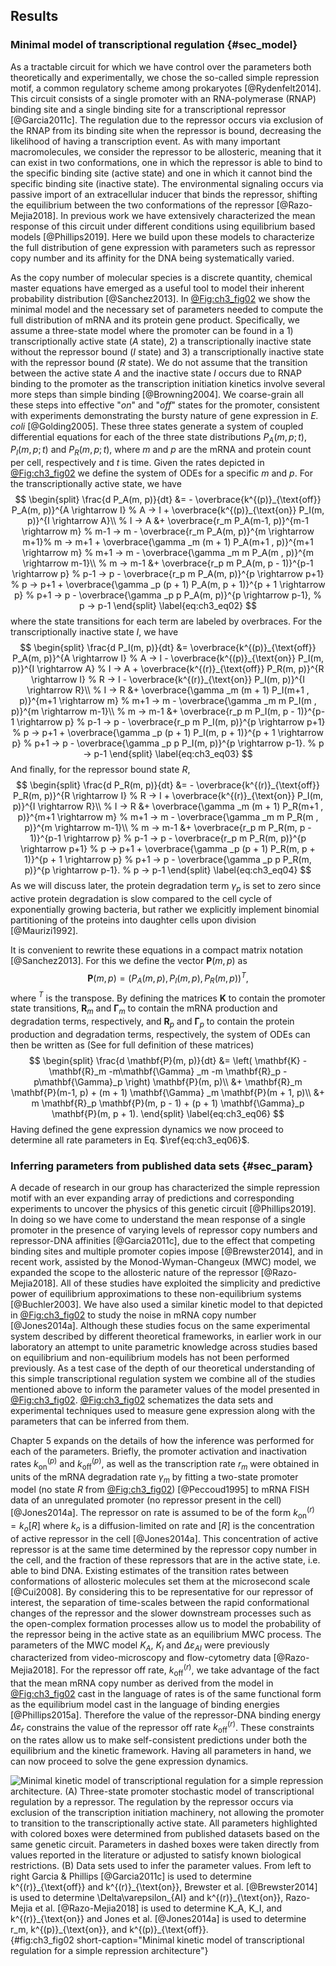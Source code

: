 ## Results

### Minimal model of transcriptional regulation {#sec_model}

As a tractable circuit for which we have control over the parameters both
theoretically and experimentally, we chose the so-called simple repression
motif, a common regulatory scheme among prokaryotes [@Rydenfelt2014]. This
circuit consists of a single promoter with an RNA-polymerase (RNAP) binding site
and a single binding site for a transcriptional repressor [@Garcia2011c]. The
regulation due to the repressor occurs via exclusion of the RNAP from its
binding site when the repressor is bound, decreasing the likelihood of having a
transcription event. As with many important macromolecules, we consider the
repressor to be allosteric, meaning that it can exist in two conformations, one
in which the repressor is able to bind to the specific binding site (active
state) and one in which it cannot bind the specific binding site (inactive
state). The environmental signaling occurs via passive import of an
extracellular inducer that binds the repressor, shifting the equilibrium between
the two conformations of the repressor [@Razo-Mejia2018]. In previous work we
have extensively characterized the mean response of this circuit under different
conditions using equilibrium based models [@Phillips2019]. Here we build upon
these models to characterize the full distribution of gene expression with
parameters such as repressor copy number and its affinity for the DNA being
systematically varied.

As the copy number of molecular species is a discrete quantity, chemical master
equations have emerged as a useful tool to model their inherent probability
distribution [@Sanchez2013]. In [@Fig:ch3_fig02](A) we show the minimal model
and the necessary set of parameters needed to compute the full distribution of
mRNA and its protein gene product. Specifically, we assume a three-state model
where the promoter can be found in a 1) transcriptionally active state ($A$
state), 2) a transcriptionally inactive state without the repressor bound ($I$
state) and 3) a transcriptionally inactive state with the repressor bound ($R$
state). We do not assume that the transition between the active state $A$ and
the inactive state $I$ occurs due to RNAP binding to the promoter as the
transcription initiation kinetics involve several more steps than simple binding
[@Browning2004]. We coarse-grain all these steps into effective "*on*" and
"*off*" states for the promoter, consistent with experiments demonstrating the
bursty nature of gene expression in *E. coli* [@Golding2005]. These three states
generate a system of coupled differential equations for each of the three state
distributions $P_A(m, p; t)$, $P_I(m, p; t)$ and $P_R(m, p; t)$, where $m$ and
$p$ are the mRNA and protein count per cell, respectively and $t$ is time. Given
the rates depicted in [@Fig:ch3_fig02](A) we define the system of ODEs for a
specific $m$ and $p$. For the transcriptionally active state, we have
$$
\begin{split}
    \frac{d P_A(m, p)}{dt} &=
    - \overbrace{k^{(p)}_{\text{off}} P_A(m, p)}^{A \rightarrow I} % A -> I
    + \overbrace{k^{(p)}_{\text{on}} P_I(m, p)}^{I \rightarrow A}\\ % I -> A
    &+ \overbrace{r_m P_A(m-1, p)}^{m-1 \rightarrow m} % m-1 -> m
    - \overbrace{r_m P_A(m, p)}^{m \rightarrow m+1}% m -> m+1
    + \overbrace{\gamma _m (m + 1) P_A(m+1 , p)}^{m+1 \rightarrow m} % m+1 -> m
    - \overbrace{\gamma _m m P_A(m , p)}^{m \rightarrow m-1}\\ % m -> m-1
    &+ \overbrace{r_p m P_A(m, p - 1)}^{p-1 \rightarrow p} % p-1 -> p
    - \overbrace{r_p m P_A(m, p)}^{p \rightarrow p+1} % p -> p+1
    + \overbrace{\gamma _p (p + 1) P_A(m, p + 1)}^{p + 1 \rightarrow p} % p+1 -> p
    - \overbrace{\gamma _p p P_A(m, p)}^{p \rightarrow p-1}, % p -> p-1
\end{split}
\label{eq:ch3_eq02}
$$
where the state transitions for each term are labeled by overbraces. For the
transcriptionally inactive state $I$, we have
$$
\begin{split}
    \frac{d P_I(m, p)}{dt} &=
    \overbrace{k^{(p)}_{\text{off}} P_A(m, p)}^{A \rightarrow I} % A -> I
    - \overbrace{k^{(p)}_{\text{on}} P_I(m, p)}^{I \rightarrow A} % I -> A
    + \overbrace{k^{(r)}_{\text{off}} P_R(m, p)}^{R \rightarrow I} % R -> I
    - \overbrace{k^{(r)}_{\text{on}} P_I(m, p)}^{I \rightarrow R}\\ % I -> R
    &+ \overbrace{\gamma _m (m + 1) P_I(m+1 , p)}^{m+1 \rightarrow m} % m+1 -> m
    - \overbrace{\gamma _m m P_I(m , p)}^{m \rightarrow m-1}\\ % m -> m-1
    &+ \overbrace{r_p m P_I(m, p - 1)}^{p-1 \rightarrow p} % p-1 -> p
    - \overbrace{r_p m P_I(m, p)}^{p \rightarrow p+1} % p -> p+1
    + \overbrace{\gamma _p (p + 1) P_I(m, p + 1)}^{p + 1 \rightarrow p} % p+1 -> p
    - \overbrace{\gamma _p p P_I(m, p)}^{p \rightarrow p-1}. % p -> p-1
\end{split}
\label{eq:ch3_eq03}
$$
And finally, for the repressor bound state $R$,
$$
\begin{split}
    \frac{d P_R(m, p)}{dt} &=
    - \overbrace{k^{(r)}_{\text{off}} P_R(m, p)}^{R \rightarrow I} % R -> I
    + \overbrace{k^{(r)}_{\text{on}} P_I(m, p)}^{I \rightarrow R}\\ % I -> R
    &+ \overbrace{\gamma _m (m + 1) P_R(m+1 , p)}^{m+1 \rightarrow m} % m+1 -> m
    - \overbrace{\gamma _m m P_R(m , p)}^{m \rightarrow m-1}\\ % m -> m-1
    &+ \overbrace{r_p m P_R(m, p - 1)}^{p-1 \rightarrow p} % p-1 -> p
    - \overbrace{r_p m P_R(m, p)}^{p \rightarrow p+1} % p -> p+1
    + \overbrace{\gamma _p (p + 1) P_R(m, p + 1)}^{p + 1 \rightarrow p} % p+1 -> p
    - \overbrace{\gamma _p p P_R(m, p)}^{p \rightarrow p-1}. % p -> p-1
\end{split}
\label{eq:ch3_eq04}
$$
As we will discuss later, the protein degradation term $\gamma _p$ is set to
zero since active protein degradation is slow compared to the cell cycle of
exponentially growing bacteria, but rather we explicitly implement binomial
partitioning of the proteins into daughter cells upon division [@Maurizi1992].

It is convenient to rewrite these equations in a compact matrix notation
[@Sanchez2013]. For this we define the vector $\mathbf{P}(m, p)$ as 
$$
\mathbf{P}(m, p) = (P_A(m, p), P_I(m, p), P_R(m, p))^T,
\label{eq:ch3_eq05}
$$
where $^T$ is the transpose. By defining the matrices $\mathbf{K}$ to contain
the promoter state transitions, $\mathbf{R}_m$ and $\mathbf{\Gamma} _m$ to
contain the mRNA production and degradation terms, respectively, and
$\mathbf{R}_p$ and $\mathbf{\Gamma}_p$ to contain the protein production and
degradation terms, respectively, the system of ODEs can then be written as (See
for full definition of these matrices)
$$
\begin{split}
    \frac{d \mathbf{P}(m, p)}{dt} &= 
    \left( \mathbf{K} - \mathbf{R}_m -m\mathbf{\Gamma} _m 
    -m \mathbf{R}_p -p\mathbf{\Gamma}_p \right) \mathbf{P}(m, p)\\
    &+ \mathbf{R}_m \mathbf{P}(m-1, p)
    + (m + 1) \mathbf{\Gamma} _m \mathbf{P}(m + 1, p)\\
    &+ m \mathbf{R}_p \mathbf{P}(m, p - 1)
    + (p + 1) \mathbf{\Gamma}_p \mathbf{P}(m, p + 1).
\end{split}
\label{eq:ch3_eq06}
$$
Having defined the gene expression dynamics we now proceed to determine all rate
parameters in Eq. $\ref{eq:ch3_eq06}$.

### Inferring parameters from published data sets {#sec_param}

A decade of research in our group has characterized the simple repression motif
with an ever expanding array of predictions and corresponding experiments to
uncover the physics of this genetic circuit [@Phillips2019]. In doing so we have
come to understand the mean response of a single promoter in the presence of
varying levels of repressor copy numbers and repressor-DNA affinities
[@Garcia2011c], due to the effect that competing binding sites and multiple
promoter copies impose [@Brewster2014], and in recent work, assisted by the
Monod-Wyman-Changeux (MWC) model, we expanded the scope to the allosteric nature
of the repressor [@Razo-Mejia2018]. All of these studies have exploited the
simplicity and predictive power of equilibrium approximations to these
non-equilibrium systems [@Buchler2003]. We have also used a similar kinetic
model to that depicted in [@Fig:ch3_fig02](A) to study the noise in mRNA copy
number [@Jones2014a]. Although these studies focus on the same experimental
system described by different theoretical frameworks, in earlier work in our
laboratory an attempt to unite parametric knowledge across studies based on
equilibrium and non-equilibrium models has not been performed previously. As a
test case of the depth of our theoretical understanding of this simple
transcriptional regulation system we combine all of the studies mentioned above
to inform the parameter values of the model presented in [@Fig:ch3_fig02](A).
[@Fig:ch3_fig02](B) schematizes the data sets and experimental techniques used
to measure gene expression along with the parameters that can be inferred from
them.

Chapter 5 expands on the details of how the inference was performed for each of
the parameters. Briefly, the promoter activation and inactivation rates
$k^{(p)}_{\text{on}}$ and $k^{(p)}_{\text{off}}$, as well as the transcription
rate $r_m$ were obtained in units of the mRNA degradation rate $\gamma _m$ by
fitting a two-state promoter model (no state $R$ from [@Fig:ch3_fig02](A))
[@Peccoud1995] to mRNA FISH data of an unregulated promoter (no repressor
present in the cell) [@Jones2014a]. The repressor on rate is assumed to be of
the form $k^{(r)}_{\text{on}} = k_o [R]$ where $k_o$ is a diffusion-limited on
rate and $[R]$ is the concentration of active repressor in the cell
[@Jones2014a]. This concentration of active repressor is at the same time
determined by the repressor copy number in the cell, and the fraction of these
repressors that are in the active state, i.e. able to bind DNA. Existing
estimates of the transition rates between conformations of allosteric molecules
set them at the microsecond scale [@Cui2008]. By considering this to be
representative for our repressor of interest, the separation of time-scales
between the rapid conformational changes of the repressor and the slower
downstream processes such as the open-complex formation processes allow us to
model the probability of the repressor being in the active state as an
equilibrium MWC process. The parameters of the MWC model $K_A$, $K_I$ and
$\Delta\varepsilon_{AI}$ were previously characterized from video-microscopy and
flow-cytometry data [@Razo-Mejia2018]. For the repressor off rate,
$k^{(r)}_{\text{off}}$, we take advantage of the fact that the mean mRNA copy
number as derived from the model in [@Fig:ch3_fig02](A) cast in the language of
rates is of the same functional form as the equilibrium model cast in the
language of binding energies [@Phillips2015a]. Therefore the value of the
repressor-DNA binding energy $\Delta\varepsilon_r$ constrains the value of the
repressor off rate $k^{(r)}_{\text{off}}$. These constraints on the rates allow
us to make self-consistent predictions under both the equilibrium and the
kinetic framework. Having all parameters in hand, we can now proceed to solve
the gene expression dynamics.

![**Minimal kinetic model of transcriptional regulation for a simple repression
architecture.** (A) Three-state promoter stochastic model of transcriptional
regulation by a repressor. The regulation by the repressor occurs via exclusion
of the transcription initiation machinery, not allowing the promoter to
transition to the transcriptionally active state. All parameters highlighted
with colored boxes were determined from published datasets based on the same
genetic circuit. Parameters in dashed boxes were taken directly from values
reported in the literature or adjusted to satisfy known biological restrictions.
(B) Data sets used to infer the parameter values. From left to right Garcia &
Phillips [@Garcia2011c] is used to determine $k^{(r)}_{\text{off}}$ and
$k^{(r)}_{\text{on}}$, Brewster et al. [@Brewster2014] is used to determine
$\Delta\varepsilon_{AI}$ and $k^{(r)}_{\text{on}}$, Razo-Mejia et al.
[@Razo-Mejia2018] is used to determine $K_A$, $K_I$, and $k^{(r)}_{\text{on}}$
and Jones et al. [@Jones2014a] is used to determine $r_m$,
$k^{(p)}_{\text{on}}$, and $k^{(p)}_{\text{off}}$.](ch3_fig02){#fig:ch3_fig02
short-caption="Minimal kinetic model of transcriptional regulation for a simple
repression architecture"}
